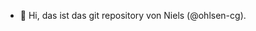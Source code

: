 - 👋 Hi, das ist das git repository von Niels (@ohlsen-cg).

<!---
ohlsen-cg/ohlsen-cg is a ✨ special ✨ repository because its `README.md` (this file) appears on your GitHub profile.
You can click the Preview link to take a look at your changes.
--->
